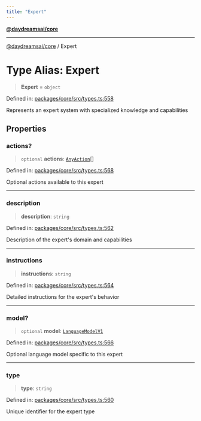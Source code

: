 ```yaml
---
title: "Expert"
---
```


[**@daydreamsai/core**](./api-reference.md)

***

[@daydreamsai/core](./api-reference.md) / Expert

# Type Alias: Expert

> **Expert** = `object`

Defined in: [packages/core/src/types.ts:558](https://github.com/dojoengine/daydreams/blob/cade502c379b7b9e103832026447c86310638fce/packages/core/src/types.ts#L558)

Represents an expert system with specialized knowledge and capabilities

## Properties

### actions?

> `optional` **actions**: [`AnyAction`](./AnyAction.md)[]

Defined in: [packages/core/src/types.ts:568](https://github.com/dojoengine/daydreams/blob/cade502c379b7b9e103832026447c86310638fce/packages/core/src/types.ts#L568)

Optional actions available to this expert

***

### description

> **description**: `string`

Defined in: [packages/core/src/types.ts:562](https://github.com/dojoengine/daydreams/blob/cade502c379b7b9e103832026447c86310638fce/packages/core/src/types.ts#L562)

Description of the expert's domain and capabilities

***

### instructions

> **instructions**: `string`

Defined in: [packages/core/src/types.ts:564](https://github.com/dojoengine/daydreams/blob/cade502c379b7b9e103832026447c86310638fce/packages/core/src/types.ts#L564)

Detailed instructions for the expert's behavior

***

### model?

> `optional` **model**: [`LanguageModelV1`](./LanguageModelV1.md)

Defined in: [packages/core/src/types.ts:566](https://github.com/dojoengine/daydreams/blob/cade502c379b7b9e103832026447c86310638fce/packages/core/src/types.ts#L566)

Optional language model specific to this expert

***

### type

> **type**: `string`

Defined in: [packages/core/src/types.ts:560](https://github.com/dojoengine/daydreams/blob/cade502c379b7b9e103832026447c86310638fce/packages/core/src/types.ts#L560)

Unique identifier for the expert type
